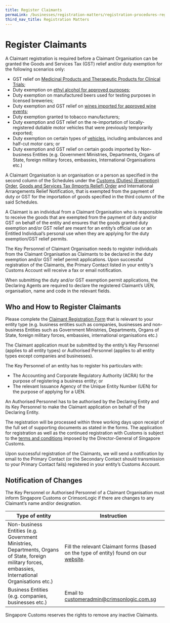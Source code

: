 ```yaml
---
title: Register Claimants 
permaLink: /businesses/registration-matters/registration-procedures-register-claimants
third_nav_title: Registration Matters
---
```

# Register Claimants

A Claimant registration is required before a Claimant Organisation can be granted the Goods and Services Tax (GST) relief and/or duty exemption for the following scenarios only:

-   GST relief on [Medicinal Products and Therapeutic Products for Clinical Trials](/businesses/importing-goods/import-procedures/importing-medical-products-and-therapeutic-products-for-clinical-trials);
-   Duty exemption on [ethyl alcohol for approved purposes](/businesses/importing-goods/import-procedures/importing-ethyl-alcohol);
-   Duty exemption on manufactured beers used for testing purposes in licensed breweries;
-   Duty exemption and GST relief on [wines imported for approved wine events](/businesses/importing-goods/temporary-import-scheme/approved-wine-event);
-   Duty exemption granted to tobacco manufacturers;
-   Duty exemption and GST relief on the re-importation of locally-registered dutiable motor vehicles that were previously temporarily exported;
-   Duty exemption on certain types of [vehicles](/businesses/importing-goods/import-procedures/importing-duty-exempted-motor-vehicles-and-gst-exempted-boats), including ambulances and half-cut motor cars; or
-   Duty exemption and GST relief on certain goods imported by Non-business Entities (e.g. Government Ministries, Departments, Organs of State, foreign military forces, embassies, International Organisations etc.)

A Claimant Organisation is an organisation or a person as specified in the second column of the Schedules under the [Customs (Duties) (Exemption) Order](https://sso.agc.gov.sg/SL/CA1960-OR5#pr2-), [Goods and Services Tax (Imports Relief) Order](https://sso.agc.gov.sg/SL/GSTA1993-OR3) and International Arrangements Relief Notification, that is exempted from the payment of duty or GST for the importation of goods specified in the third column of the said Schedules.

A Claimant is an individual from a Claimant Organisation who is responsible to receive the goods that are exempted from the payment of duty and/or GST on behalf of the entity and ensures that the goods granted duty exemption and/or GST relief are meant for an entity’s official use or an Entitled Individual’s personal use when they are applying for the duty exemption/GST relief permits.

The Key Personnel of Claimant Organisation needs to register individuals from the Claimant Organisation as Claimants to be declared in the duty exemption and/or GST relief permit applications. Upon successful registration of the Claimants, the Primary Contact listed in your entity's Customs Account will receive a fax or email notification.

When submitting the duty and/or GST exemption permit applications, the Declaring Agents are required to declare the registered Claimant’s UEN, organisation, name and code in the relevant fields.

## Who and How to Register Claimants

Please complete the [Claimant Registration Form](/eservices/customs-forms-and-service-links) that is relevant to your entity type (e.g. business entities such as companies, businesses and non-business Entities such as Government Ministries, Departments, Organs of State, foreign military forces, embassies, international organisations etc.)

The Claimant application must be submitted by the entity’s Key Personnel (applies to all entity types) or Authorised Personnel (applies to all entity types except companies and businesses).

The Key Personnel of an entity has to register his particulars with:

-   The Accounting and Corporate Regulatory Authority (ACRA) for the purpose of registering a business entity; or
-   The relevant Issuance Agency of the Unique Entity Number (UEN) for the purpose of applying for a UEN.

An Authorised Personnel has to be authorised by the Declaring Entity and its Key Personnel to make the Claimant application on behalf of the Declaring Entity.

The registration will be processed within three working days upon receipt of the full set of supporting documents as stated in the forms. The application for registration as well as the continued registration with Customs is subject to the [terms and conditions](https://www.customs.gov.sg/-/media/attachment/registration/claimant-organisation-tcs.pdf?la=en&hash=3C00BAE02854830F44CDCF6EED610DCDF80CC774&hash=3C00BAE02854830F44CDCF6EED610DCDF80CC774) imposed by the Director-General of Singapore Customs.

Upon successful registration of the Claimants, we will send a notification by email to the Primary Contact (or the Secondary Contact should transmission to your Primary Contact fails) registered in your entity’s Customs Account.

## Notification of Changes

The Key Personnel or Authorised Personnel of a Claimant Organisation must inform Singapore Customs or CrimsonLogic if there are changes to any Claimant’s name and/or designation.

|Type of entity| Instruction |
|--|--|
|Non-business Entities (e.g. Government Ministries, Departments, Organs of State, foreign military forces, embassies, International Organisations etc.)  |Fill the relevant Claimant forms (based on the type of entity) found on our  [website](/eservices/customs-forms-and-service-links).  |
| Business Entities (e.g. companies, businesses etc.) | Email to customeradmin@crimsonlogic.com.sg |

Singapore Customs reserves the rights to remove any inactive Claimants.
